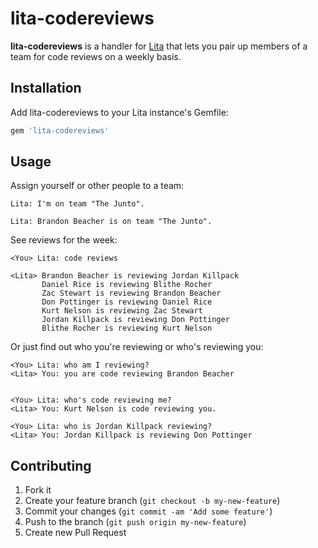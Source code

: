 # lita-codereviews

**lita-codereviews** is a handler for [Lita][1] that lets you pair up members of a team for code reviews on a weekly basis.

## Installation

Add lita-codereviews to your Lita instance's Gemfile:

```ruby
gem 'lita-codereviews'
```

## Usage

Assign yourself or other people to a team:

```
Lita: I'm on team "The Junto".

Lita: Brandon Beacher is on team "The Junto".
```

See reviews for the week:

```
<You> Lita: code reviews

<Lita> Brandon Beacher is reviewing Jordan Killpack
       Daniel Rice is reviewing Blithe Rocher
       Zac Stewart is reviewing Brandon Beacher
       Don Pottinger is reviewing Daniel Rice
       Kurt Nelson is reviewing Zac Stewart
       Jordan Killpack is reviewing Don Pottinger
       Blithe Rocher is reviewing Kurt Nelson
```

Or just find out who you're reviewing or who's reviewing you:

```
<You> Lita: who am I reviewing?
<Lita> You: you are code reviewing Brandon Beacher


<You> Lita: who's code reviewing me?
<Lita> You: Kurt Nelson is code reviewing you.

<You> Lita: who is Jordan Killpack reviewing?
<Lita> You: Jordan Killpack is reviewing Don Pottinger
```

## Contributing

1. Fork it
2. Create your feature branch (`git checkout -b my-new-feature`)
3. Commit your changes (`git commit -am 'Add some feature'`)
4. Push to the branch (`git push origin my-new-feature`)
5. Create new Pull Request

[1]: https://github.com/jimmycuadra/lita
